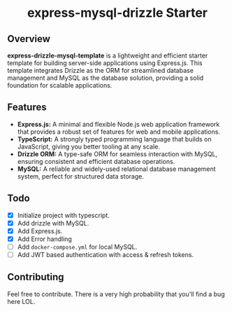 <h1 align="center">express-mysql-drizzle Starter</h1>

## Overview

**express-drizzle-mysql-template** is a lightweight and efficient starter template for building server-side applications using Express.js. This template integrates Drizzle as the ORM for streamlined database management and MySQL as the database solution, providing a solid foundation for scalable applications.

## Features

- **Express.js:** A minimal and flexible Node.js web application framework that provides a robust set of features for web and mobile applications.
- **TypeScript:** A strongly typed programming language that builds on JavaScript, giving you better tooling at any scale.
- **Drizzle ORM:** A type-safe ORM for seamless interaction with MySQL, ensuring consistent and efficient database operations.
- **MySQL:** A reliable and widely-used relational database management system, perfect for structured data storage.

## Todo

- [x] Initialize project with typescript.
- [x] Add drizzle with MySQL.
- [x] Add Express.js.
- [x] Add Error handling
- [ ] Add `docker-compose.yml` for local MySQL.
- [ ] Add JWT based authentication with access & refresh tokens.

## **Contributing**

Feel free to contribute. There is a very high probability that you'll find a bug here LOL.
